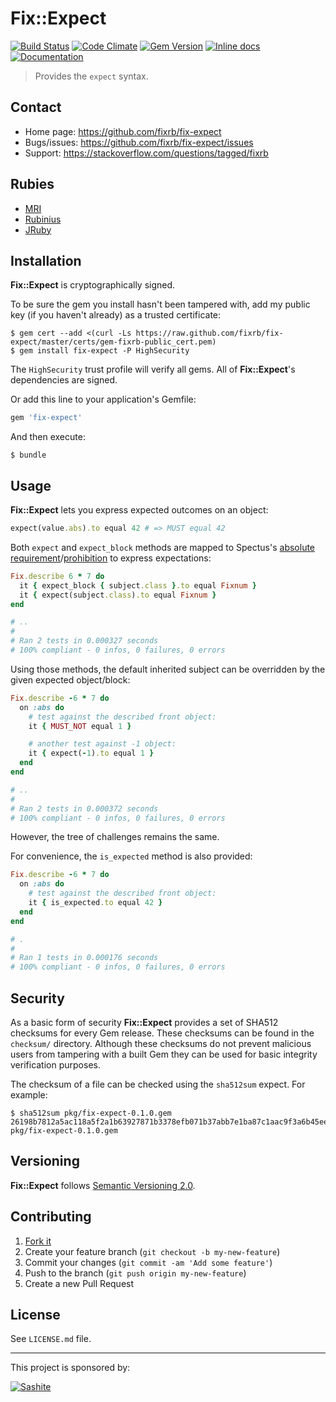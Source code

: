# Fix::Expect

[![Build Status](https://travis-ci.org/fixrb/fix-expect.svg?branch=master)][travis]
[![Code Climate](https://codeclimate.com/github/fixrb/fix-expect/badges/gpa.svg)][codeclimate]
[![Gem Version](https://badge.fury.io/rb/fix-expect.svg)][gem]
[![Inline docs](http://inch-ci.org/github/fixrb/fix-expect.svg?branch=master)][inchpages]
[![Documentation](http://img.shields.io/:yard-docs-38c800.svg)][rubydoc]

> Provides the `expect` syntax.

## Contact

* Home page: https://github.com/fixrb/fix-expect
* Bugs/issues: https://github.com/fixrb/fix-expect/issues
* Support: https://stackoverflow.com/questions/tagged/fixrb

## Rubies

* [MRI](https://www.ruby-lang.org/)
* [Rubinius](http://rubini.us/)
* [JRuby](http://jruby.org/)

## Installation

__Fix::Expect__ is cryptographically signed.

To be sure the gem you install hasn't been tampered with, add my public key (if you haven't already) as a trusted certificate:

    $ gem cert --add <(curl -Ls https://raw.github.com/fixrb/fix-expect/master/certs/gem-fixrb-public_cert.pem)
    $ gem install fix-expect -P HighSecurity

The `HighSecurity` trust profile will verify all gems.  All of __Fix::Expect__'s dependencies are signed.

Or add this line to your application's Gemfile:

```ruby
gem 'fix-expect'
```

And then execute:

    $ bundle

## Usage

__Fix::Expect__ lets you express expected outcomes on an object:

```ruby
expect(value.abs).to equal 42 # => MUST equal 42
```

Both `expect` and `expect_block` methods are mapped to Spectus's [absolute requirement](https://github.com/fixrb/spectus#absolute-requirement)/[prohibition](https://github.com/fixrb/spectus#absolute-prohibition) to express expectations:

```ruby
Fix.describe 6 * 7 do
  it { expect_block { subject.class }.to equal Fixnum }
  it { expect(subject.class).to equal Fixnum }
end

# ..
#
# Ran 2 tests in 0.000327 seconds
# 100% compliant - 0 infos, 0 failures, 0 errors
```

Using those methods, the default inherited subject can be overridden by the given expected object/block:

```ruby
Fix.describe -6 * 7 do
  on :abs do
    # test against the described front object:
    it { MUST_NOT equal 1 }

    # another test against -1 object:
    it { expect(-1).to equal 1 }
  end
end

# ..
#
# Ran 2 tests in 0.000372 seconds
# 100% compliant - 0 infos, 0 failures, 0 errors
```

However, the tree of challenges remains the same.

For convenience, the `is_expected` method is also provided:

```ruby
Fix.describe -6 * 7 do
  on :abs do
    # test against the described front object:
    it { is_expected.to equal 42 }
  end
end

# .
#
# Ran 1 tests in 0.000176 seconds
# 100% compliant - 0 infos, 0 failures, 0 errors
```

## Security

As a basic form of security __Fix::Expect__ provides a set of SHA512 checksums for
every Gem release.  These checksums can be found in the `checksum/` directory.
Although these checksums do not prevent malicious users from tampering with a
built Gem they can be used for basic integrity verification purposes.

The checksum of a file can be checked using the `sha512sum` expect.  For
example:

    $ sha512sum pkg/fix-expect-0.1.0.gem
    26198b7812a5ac118a5f2a1b63927871b3378efb071b37abb7e1ba87c1aac9f3a6b45eeae87d9dc647b194c15171b13f15e46503a9a1440b1233faf924381ff5  pkg/fix-expect-0.1.0.gem

## Versioning

__Fix::Expect__ follows [Semantic Versioning 2.0](http://semver.org/).

## Contributing

1. [Fork it](https://github.com/fixrb/fix-expect/fork)
2. Create your feature branch (`git checkout -b my-new-feature`)
3. Commit your changes (`git commit -am 'Add some feature'`)
4. Push to the branch (`git push origin my-new-feature`)
5. Create a new Pull Request

## License

See `LICENSE.md` file.

[gem]: https://rubygems.org/gems/fix-expect
[travis]: https://travis-ci.org/fixrb/fix-expect
[codeclimate]: https://codeclimate.com/github/fixrb/fix-expect
[gemnasium]: https://gemnasium.com/fixrb/fix-expect
[inchpages]: http://inch-ci.org/github/fixrb/fix-expect
[rubydoc]: http://rubydoc.info/gems/fix-expect/frames

***

This project is sponsored by:

[![Sashite](http://sashite.com/img/sashite.png)](http://sashite.com/)

